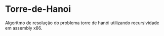 # Torre-de-Hanoi
Algoritmo de resolução do problema torre de hanói utilizando recursividade em assembly x86.
